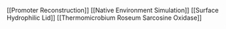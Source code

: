 [[Promoter Reconstruction]]
[[Native Environment Simulation]]
[[Surface Hydrophilic Lid]]
[[Thermomicrobium Roseum Sarcosine Oxidase]]
